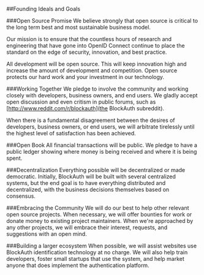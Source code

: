 ##Founding Ideals and Goals

###Open Source Promise
We believe strongly that open source is critical to the long term best and most sustainable business model.

Our mission is to ensure that the countless hours of research and engineering that have gone into OpenID Connect continue to place the standard on the edge of security, innovation, and best practice.

All development will be open source.  This will keep innovation high and increase the amount of development and competition. 
Open source protects our hard work and your investment in our technology.  

###Working Together
We pledge to involve the community and working closely with developers, business owners, and end users. We gladly accept open discussion and even critism in public forums, such as [http://www.reddit.com/r/blockauth](the BlockAuth subreddit).

When there is a fundamental disagreement between the desires of developers, business owners, or end users, we will arbitrate tirelessly until the highest level of satisfaction has been achieved. 

###Open Book
All financial transactions will be public. We pledge to have a public ledger showing where money is being received and where it is being spent. 

###Decentralization
Everything possible will be decentralized or made democratic. Initially, BlockAuth will be built with several centralized systems, but the end goal is to have everything distributed and decentralized, with the business decisions themselves based on consensus. 

###Embracing the Community
We will do our best to help other relevant open source projects. When necessary, we will offer bounties for work or donate money to existing project maintainers. When we're approached by any other projects, we will embrace their interest, requests, and suggestions with an open mind. 

###Building a larger ecosystem
When possible, we will assist websites use BlockAuth identification technology at no charge. We will also help train developers, foster small startups that use the system, and help market anyone that does implement the authentication platform. 
